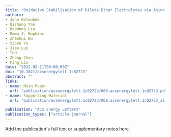 ```yaml
---
title: "Oxidative Stabilization of Dilute Ether Electrolytes via Anion Modification"
authors:
- John Holoubek
- Qizhang Yan
- Haodong Liu
- Emma J. Hopkins
- Zhaohui Wu
- Sicen Yu
- Jian Luo
- Tod
- Zheng Chen
- Ping Liu
date: "2022-02-11T00:00:00Z"
doi: "10.1021/acsenergylett.1c02723"
abstract: ""
links:
- name: Main Paper
  url: "publication/acsenergylett.1c02723/068.acsenergylett.1c02723.pdf" 
- name: Supporting Material
  url: "publication/acsenergylett.1c02723/068.acsenergylett.1c02723_si.pdf" 

publication: "ACS Energy Letters"
publication_types: ["article-journal"]
---
```


Add the publication's full text or supplementary notes here.

